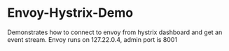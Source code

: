 # Envoy-Hystrix-Demo

Demonstrates how to connect to envoy from hystrix dashboard and get an event stream.
Envoy runs on 127.22.0.4, admin port is 8001
